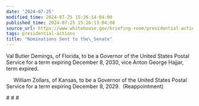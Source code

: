 ```yaml
---
date: '2024-07-25'
modified_time: 2024-07-25 15:26:14-04:00
published_time: 2024-07-25 15:26:13-04:00
source_url: https://www.whitehouse.gov/briefing-room/presidential-actions/2024/07/25/nominations-sent-to-the-senate-153/
tags: presidential-actions
title: "Nominations Sent to the\_Senate"
---
```

 
Val Butler Demings, of Florida, to be a Governor of the United States
Postal Service for a term expiring December 8, 2030, vice Anton George
Hajjar, term expired.

     William Zollars, of Kansas, to be a Governor of the United States
Postal Service for a term expiring December 8, 2029.  (Reappointment)

  
\# \# \#
